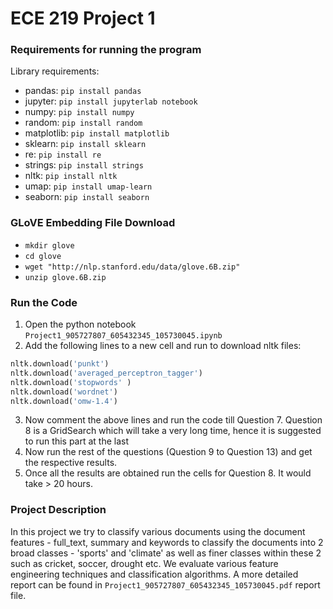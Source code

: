 # ECE 219 Project 1 

### Requirements for running the program
Library requirements:
- pandas: `pip install pandas`
- jupyter: `pip install jupyterlab notebook`
- numpy: `pip install numpy`
- random: `pip install random`
- matplotlib: `pip install matplotlib`
- sklearn: `pip install sklearn`
- re: `pip install re`
- strings: `pip install strings`
- nltk: `pip install nltk`
- umap: `pip install umap-learn`
- seaborn: `pip install seaborn`

### GLoVE Embedding File Download
- `mkdir glove`
- `cd glove`
- `wget "http://nlp.stanford.edu/data/glove.6B.zip"`
- `unzip glove.6B.zip`

### Run the Code 
1. Open the python notebook `Project1_905727807_605432345_105730045.ipynb`
2. Add the following lines to a new cell and run to download nltk files:
```python
nltk.download('punkt')
nltk.download('averaged_perceptron_tagger')
nltk.download('stopwords' )
nltk.download('wordnet')
nltk.download('omw-1.4') 
```
3. Now comment the above lines and run the code till Question 7. Question 8 is a GridSearch which will take a very long time, hence it is suggested to run this part at the last
4. Now run the rest of the questions (Question 9 to Question 13) and get the respective results. 
5. Once all the results are obtained run the cells for Question 8. It would take > 20 hours. 

### Project Description
In this project we try to classify various documents using the document features - full_text, summary and keywords to classify the documents into 2 broad classes - 'sports' and 'climate' as well as finer classes within these 2 such as cricket, soccer, drought etc. We evaluate various feature engineering techniques and classification algorithms. A more detailed report can be found in `Project1_905727807_605432345_105730045.pdf` report file.


